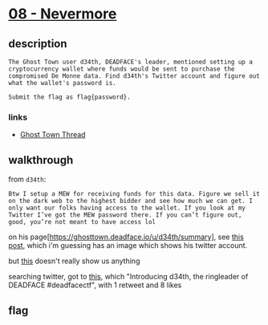 # [08 - Nevermore](https://deadface.ctfd.io/challenges#Nevermore-23)

## description
```
The Ghost Town user d34th, DEADFACE's leader, mentioned setting up a cryptocurrency wallet where funds would be sent to purchase the compromised De Monne data. Find d34th's Twitter account and figure out what the wallet's password is.

Submit the flag as flag{password}.
```

### links

  * [Ghost Town Thread](https://ghosttown.deadface.io/t/we-caught-their-attention/72/4)

## walkthrough

from `d34th`:

```
Btw I setup a MEW for receiving funds for this data. Figure we sell it on the dark web to the highest bidder and see how much we can get. I only want our folks having access to the wallet. If you look at my Twitter I’ve got the MEW password there. If you can’t figure out, good, you’re not meant to have access lol
```

on his page[https://ghosttown.deadface.io/u/d34th/summary], see [this post](https://ghosttown.deadface.io/t/show-me-your-desks/57/6), which i'm guessing has an image which shows his twitter account.

but [this](https://cyberhacktics.sfo2.digitaloceanspaces.com/DEADFACECTF2021/images/2021-08-01%2020_06_37-desk-pics.png) doesn't really show us anything

searching twitter, got to [this](https://twitter.com/CHacktics/status/1409307234509676546), which "Introducing d34th, the ringleader of DEADFACE #deadfacectf", with 1 retweet and 8 likes

## flag
```
```
